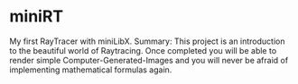 # miniRT
My first RayTracer with miniLibX.
Summary: 
This project is an introduction to the beautiful world of Raytracing. 
Once completed you will be able to render simple Computer-Generated-Images and you will never be afraid of implementing mathematical formulas again.
